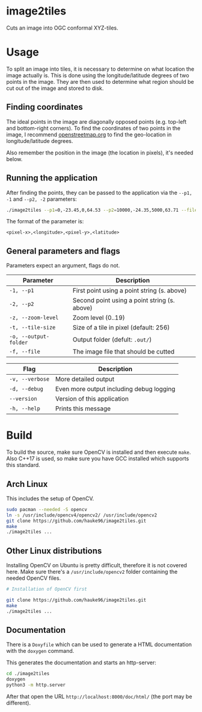 # image2tiles
Cuts an image into OGC conformal XYZ-tiles.

# Usage
To split an image into tiles, it is necessary to determine on what location the image actually is.
This is done using the longitude/latitude degrees of two points in the image.
They are then used to determine what region should be cut out of the image and stored to disk.

## Finding coordinates
The ideal points in the image are diagonally opposed points (e.g. top-left and bottom-right corners).
To find the coordinates of two points in the image, I recommend [openstreetmap.org](https://openstreetmap.org) to find the geo-location in longitude/latitude degrees.

Also remember the position in the image (the location in pixels), it's needed below.

## Running the application
After finding the points, they can be passed to the application via the `--p1, -1` and `--p2, -2` parameters:
```bash
./image2tiles --p1=0,-23.45,0,64.53 --p2=10000,-24.35,5000,63.71 --file=scan.jpg --zoom-level=13
```
The format of the parameter is:
```
<pixel-x>,<longitude>,<pixel-y>,<latitude>
```

## General parameters and flags
Parameters expect an argument, flags do not.

| Parameter | Description |
| - | - |
| `-1, --p1` | First point using a point string (s. above) |
| `-2, --p2` | Second point using a point string (s. above) |
| `-z, --zoom-level` | Zoom level (0..19) |
| `-t, --tile-size` | Size of a tile in pixel (default: 256) |
| `-o, --output-folder` | Output folder (defult: `.out/`) |
| `-f, --file` | The image file that should be cutted |

| Flag | Description |
| - | - |
| `-v, --verbose` | More detailed output |
| `-d, --debug` | Even more output including debug logging |
| `--version` | Version of this application |
| `-h, --help` | Prints this message |

# Build
To build the source, make sure OpenCV is installed and then execute `make`.
Also C++17 is used, so make sure you have GCC installed which supports this standard.

## Arch Linux
This includes the setup of OpenCV.
```bash
sudo pacman --needed -S opencv
ln -s /usr/include/opencv4/opencv2/ /usr/include/opencv2
git clone https://github.com/hauke96/image2tiles.git
make
./image2tiles ...
```

## Other Linux distributions
Installing OpenCV on Ubuntu is pretty difficult, therefore it is not covered here.
Make sure there's a `/usr/include/opencv2` folder containing the needed OpenCV files.
```bash
# Installation of OpenCV first

git clone https://github.com/hauke96/image2tiles.git
make
./image2tiles ...
```

## Documentation
There is a `Doxyfile` which can be used to generate a HTML documentation with the `doxygen` command.

This generates the documentation and starts an http-server:
```bash
cd ./image2tiles
doxygen
python3 -m http.server
```
After that open the URL `http://localhost:8000/doc/html/` (the port may be different).
